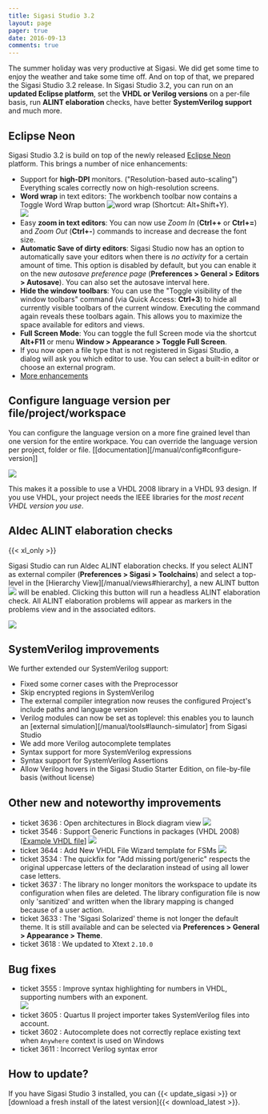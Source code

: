 ```yaml
---
title: Sigasi Studio 3.2
layout: page
pager: true
date: 2016-09-13
comments: true
---
```


The summer holiday was very productive at Sigasi. We did get some time to enjoy the weather and take some time off. And on top of that, we prepared the Sigasi Studio 3.2 release.
In Sigasi Studio 3.2, you can run on an **updated Eclipse platform**, set the **VHDL or Verilog versions** on a per-file basis, run **ALINT elaboration** checks, have better **SystemVerilog support** and much more.

## Eclipse Neon

Sigasi Studio 3.2 is build on top of the newly released [Eclipse Neon](https://eclipse.org/neon/) platform. This brings a number of nice enhancements:


- Support for **high-DPI** monitors. ("Resolution-based auto-scaling") Everything scales correctly now on high-resolution screens.
- **Word wrap** in text editors: The workbench toolbar now contains a Toggle Word Wrap button ![word wrap](3.2/wordwrap.png) (Shortcut: Alt+Shift+Y).  
     ![](3.2/word_wrap_editor.png)  
- Easy **zoom in text editors**: You can now use *Zoom In* (**Ctrl++** or **Ctrl+=**) and *Zoom Out* (**Ctrl+-**) commands to increase and decrease the font size.
- **Automatic Save of dirty editors**: Sigasi Studio now has an option to automatically save your editors when there is *no activity* for a certain amount of time. This option is disabled by default, but you can enable it on the new *autosave preference page* (**Preferences > General > Editors > Autosave**). You can also set the autosave interval here.
- **Hide the window toolbars**: You can use the "Toggle visibility of the window toolbars" command (via Quick Access: **Ctrl+3**) to hide all currently visible toolbars of the current window. Executing the command again reveals these toolbars again. This allows you to maximize the space available for editors and views.
- **Full Screen Mode**: You can toggle the full Screen mode via the shortcut **Alt+F11** or menu **Window > Appearance > Toggle Full Screen**.
- If you now open a file type that is not registered in Sigasi Studio, a dialog will ask you which editor to use. You can select a built-in editor or choose an external program.
- [More enhancements](https://www.eclipse.org/eclipse/news/4.6/platform.php)

## Configure language version per file/project/workspace

You can configure the language version on a more fine grained level than one version for the entire workpace. You can override the language version per project, folder or file. \[[documentation][/manual/config#configure-version]\]

![](3.2/vhdl_version.png)

This makes it a possible to use a VHDL 2008 library in a VHDL 93 design. If you use VHDL, your project needs the IEEE libraries for the *most recent VHDL version you use*. 


## Aldec ALINT elaboration checks
{{< xl_only >}}

Sigasi Studio can run Aldec ALINT elaboration checks. If you select ALINT as external compiler (**Preferences > Sigasi > Toolchains**) and select a top-level in the [Hierarchy View][/manual/views#hierarchy], a new ALINT button ![](3.2/alint_button.png) will be enabled. Clicking this button will run a headless ALINT elaboration check. All ALINT elaboration problems will appear as markers in the problems view and in the associated editors.   

![](3.2/alint.png)

## SystemVerilog improvements

We further extended our SystemVerilog support:

- Fixed some corner cases with the Preprocessor
- Skip encrypted regions in SystemVerilog
- The external compiler integration now reuses the configured Project's include paths and language version
- Verilog modules can now be set as toplevel: this enables you to launch an [external simulation][/manual/tools#launch-simulator] from Sigasi Studio
- We add more Verilog autocomplete templates
- Syntax support for more SystemVerilog expressions
- Syntax support for SystemVerilog Assertions
- Allow Verilog hovers in the Sigasi Studio Starter Edition, on file-by-file basis (without license)


## Other new and noteworthy improvements

- ticket 3636 : Open architectures in Block diagram view
  ![](3.2/block_open_architecture.png)
- ticket 3546 : Support Generic Functions in packages (VHDL 2008) \[[Example VHDL file](3.2/package_generic_functions.vhdl)\]
  ![](3.2/generic_functions.png)
- ticket 3644 : Add New VHDL File Wizard template for FSMs
  ![](3.2/new_fsm.png)
- ticket 3534 : The quickfix for "Add missing port/generic" respects the original uppercase letters of the declaration instead of using all lower case letters.
- ticket 3637 : The library no longer monitors the workspace to update its configuration when files are deleted. The library configuration file is now only 'sanitized' and written when the library mapping is changed because of a user action.
- ticket 3633 : The 'Sigasi Solarized' theme is not longer the default theme. It is still available and can be selected via **Preferences > General > Appearance > Theme**.
- ticket 3618 : We updated to Xtext `2.10.0`

## Bug fixes

- ticket 3555 : Improve syntax highlighting for numbers in VHDL, supporting  numbers with an exponent.  
  ![](3.2/numbers.png)
- ticket 3605 : Quartus II project importer takes SystemVerilog files into account.
- ticket 3602 : Autocomplete does not correctly replace existing text when `Anywhere` context is used on Windows
- ticket 3611 : Incorrect Verilog syntax error

## How to update?

If you have Sigasi Studio 3 installed, you can {{< update_sigasi >}} or [download a fresh install of the latest version]{{< download_latest >}}.
